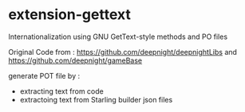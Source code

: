# extension-gettext
Internationalization using GNU GetText-style methods and PO files

Original Code from : 
https://github.com/deepnight/deepnightLibs
and
https://github.com/deepnight/gameBase

generate POT file by :
 * extracting text from code
 * extractoing text from Starling builder json files